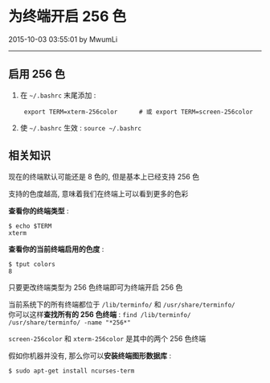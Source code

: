 # 为终端开启 256 色

2015-10-03 03:55:01 by MwumLi

---

## 启用 256 色  

1. 在 `~/.bashrc` 末尾添加 :  

		export TERM=xterm-256color		# 或 export TERM=screen-256color

2. 使 `~/.bashrc` 生效 : `source ~/.bashrc`  

## 相关知识

现在的终端默认可能还是 8 色的, 但是基本上已经支持 256 色  

支持的色度越高, 意味着我们在终端上可以看到更多的色彩  

**查看你的终端类型** :  

	$ echo $TERM
	xterm

**查看你的当前终端启用的色度** :  

	$ tput colors
	8

只要更改终端类型为 256 色终端即可为终端开启 256 色  

当前系统下的所有终端都位于 `/lib/terminfo/` 和 `/usr/share/terminfo/`  
你可以这样**查找所有的 256 色终端** : `find /lib/terminfo/ /usr/share/terminfo/ -name "*256*"`

`screen-256color` 和 `xterm-256color` 是其中的两个 256 色终端  

假如你机器并没有, 那么你可以**安装终端图形数据库** :  

	$ sudo apt-get install ncurses-term


